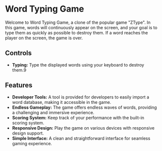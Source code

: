 # Word Typing Game

Welcome to Word Typing Game, a clone of the popular game "ZType". In this game, words will continuously appear on the screen, and your goal is to type them as quickly as possible to destroy them. If a word reaches the player on the screen, the game is over.

## Controls

- **Typing:** Type the displayed words using your keyboard to destroy them.9

## Features

- **Developer Tools:** A tool is provided for developers to easily import a word database, making it accessible in the game.
- **Endless Gameplay:** The game offers endless waves of words, providing a challenging and immersive experience.
- **Scoring System:** Keep track of your performance with the built-in scoring system.
- **Responsive Design:** Play the game on various devices with responsive design support.
- **Simple Interface:** A clean and straightforward interface for seamless gaming experience.

